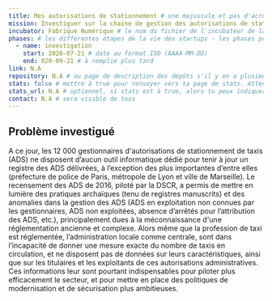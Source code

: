 ```yaml
---
title: Mes autorisations de stationnement # une majuscule et pas d'acronymes
mission: Investiguer sur la chaine de gestion des autorisations de stationnement des taxis en France. 
incubator: Fabrique Numérique # le nom du fichier de l'incubateur de la startup
phases: # les différentes étapes de la vie des startups - les phases possibles sont définies dans /content/_phases/ 
  - name: investigation
    start: 2020-07-21 # date au format ISO (AAAA-MM-DD)
    end: 020-09-21 # à remplie plus tard
link: N.A
repository: N.A # ou page de description des dépôts s'il y en a plusieurs
stats: false # mettre à true pour renvoyer vers ta page de stats. Attention, elle doit se trouver sur [url du site]/stats !
stats_url: N.A # optionnel, si stats est à true, alors tu peux indiquer vers quelle URL pointer vers tes stats.
contact: N.A # sera visible de tous
---
```


## Problème investigué

A ce jour, les 12 000 gestionnaires d'autorisations de stationnement de taxis (ADS) ne disposent d’aucun outil informatique dédié pour tenir à jour un registre des ADS délivrées, à l’exception des plus importantes d’entre elles (préfecture de police de Paris, métropole de Lyon et ville de Marseille). Le recensement des ADS de 2016, piloté par la DSCR, a permis de mettre en lumière des pratiques archaïques (tenu de registres manuscrits) et des anomalies dans la gestion des ADS (ADS en exploitation non connues par les gestionnaires, ADS non exploitées, absence d’arrêtés pour l’attribution des ADS, etc.), principalement dues à la méconnaissance d'une réglementation ancienne et complexe. 
Alors même que la profession de taxi est réglementée, l’administration locale comme centrale, sont dans l’incapacité de donner une mesure exacte du nombre de taxis en circulation, et ne disposent pas de données sur leurs caractéristiques, ainsi que sur les titulaires et les exploitants de ces autorisations administratives. Ces informations leur sont pourtant indispensables pour piloter plus efficacement le secteur, et pour mettre en place des politiques de modernisation et de sécurisation plus ambitieuses.

